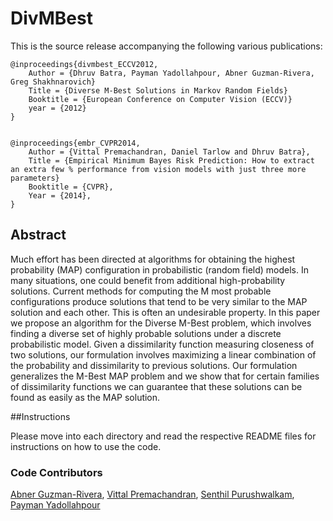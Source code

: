 DivMBest
========

This is the source release accompanying the following various publications:

    @inproceedings{divmbest_ECCV2012,
        Author = {Dhruv Batra, Payman Yadollahpour, Abner Guzman-Rivera, Greg Shakhnarovich}
        Title = {Diverse M-Best Solutions in Markov Random Fields}
        Booktitle = {European Conference on Computer Vision (ECCV)}
        year = {2012}
    }
  
  
    @inproceedings{embr_CVPR2014,
        Author = {Vittal Premachandran, Daniel Tarlow and Dhruv Batra},
        Title = {Empirical Minimum Bayes Risk Prediction: How to extract an extra few % performance from vision models with just three more parameters}
        Booktitle = {CVPR},
        Year = {2014},
    }

## Abstract

Much effort has been directed at algorithms for obtaining the highest probability (MAP) configuration in probabilistic (random
field) models. In many situations, one could benefit from additional high-probability solutions. Current methods for computing the M most probable configurations produce solutions that tend to be very similar to the MAP solution and each other. This is often an undesirable property. In this paper we propose an algorithm for the Diverse M-Best problem, which involves finding a diverse set of highly probable solutions under a discrete probabilistic model. Given a dissimilarity function measuring
closeness of two solutions, our formulation involves maximizing a linear combination of the probability and dissimilarity to previous solutions. Our formulation generalizes the M-Best MAP problem and we show that for certain families of dissimilarity functions we can guarantee that these solutions can be found as easily as the MAP solution.

##Instructions

Please move into each directory and read the respective README files for instructions on how to use the code.

### Code Contributors

[Abner Guzman-Rivera](http://abnerguzman.com/), [Vittal Premachandran](http://www.comp.nus.edu.sg/~vittal/), [Senthil Purushwalkam](https://github.com/senthilps8), [Payman Yadollahpour](http://ttic.uchicago.edu/~pyadolla/)
